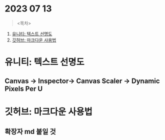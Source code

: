 # 2023 07 13

><목차>

1. [유니티: 텍스트 선명도](#유니티:-텍스트-선명도)
1. [깃허브: 마크다운 사용법](#깃허브-마크다운-사용법)

# 유니티: 텍스트 선명도

## Canvas -> Inspector-> Canvas Scaler -> Dynamic Pixels Per U

# 깃허브: 마크다운 사용법

## 확장자 md 붙일 것
